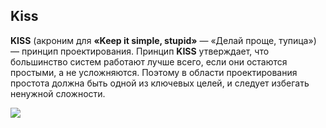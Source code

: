 ## Kiss

**KISS** (акроним для **«Keep it simple, stupid»** — «Делай проще, тупица») — принцип проектирования. Принцип **KISS** утверждает, что большинство систем работают лучше всего, если они остаются простыми, а не усложняются. Поэтому в области проектирования простота должна быть одной из ключевых целей, и следует избегать ненужной сложности.

![](https://res.cloudinary.com/practicaldev/image/fetch/s--YWDRw-AQ--/c_limit%2Cf_auto%2Cfl_progressive%2Cq_auto%2Cw_880/https://dev-to-uploads.s3.amazonaws.com/i/h8xueuwzgqyi7jkt6rut.png)
